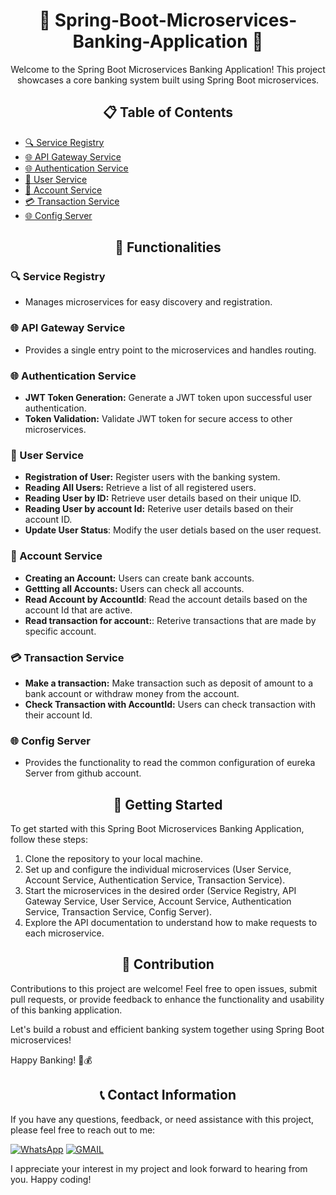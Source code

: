 <h1 align="center">🌟 Spring-Boot-Microservices-Banking-Application 🌟</h1>

<p align="center"> Welcome to the Spring Boot Microservices Banking Application! This project showcases a core banking system built using Spring Boot microservices.</p>


<h2 align="center"> 📋 Table of Contents</h2>

- [🔍 Service Registry](#-service-registry)
- [🌐 API Gateway Service](#-api-gateway-service)
- [🌐 Authentication Service](#-authentication-service)
- [👤 User Service](#-user-service)
- [💼 Account Service](#-account-service)
- [💳 Transaction Service](#-transaction-service)
- [🌐 Config Server](#-config-server)
  
<h2 align="center">🚀 Functionalities</h2>

### 🔍 Service Registry
- Manages microservices for easy discovery and registration.

### 🌐 API Gateway Service
- Provides a single entry point to the microservices and handles routing.

### 🌐 Authentication Service
- **JWT Token Generation:** Generate a JWT token upon successful user authentication.
- **Token Validation:** Validate JWT token for secure access to other microservices.

### 👤 User Service
- **Registration of User:** Register users with the banking system.
- **Reading All Users:** Retrieve a list of all registered users.
- **Reading User by ID:** Retrieve user details based on their unique ID.
- **Reading User by account Id:** Reterive user details based on their account ID.
- **Update User Status**: Modify the user detials based on the user request.

### 💼 Account Service
- **Creating an Account:** Users can create bank accounts.
- **Gettting all Accounts:** Users can check all accounts.
- **Read Account by AccountId**: Read the account details based on the account Id that are active.
- **Read transaction for account:**: Reterive transactions that are made by specific account.

### 💳 Transaction Service
- **Make a transaction:** Make transaction such as deposit of amount to a bank account or withdraw money from the account.
- **Check Transaction with AccountId:** Users can check transaction with their account Id.

### 🌐 Config Server
- Provides the functionality to read the common configuration of eureka Server from github account.

<h2 align="center">🚀 Getting Started</h2>
To get started with this Spring Boot Microservices Banking Application, follow these steps:

1. Clone the repository to your local machine.
2. Set up and configure the individual microservices (User Service, Account Service, Authentication Service, Transaction Service).
3. Start the microservices in the desired order (Service Registry, API Gateway Service, User Service, Account Service, Authentication Service, Transaction Service, Config Server).
4. Explore the API documentation to understand how to make requests to each microservice.

<h2 align="center">🤝 Contribution</h2>

Contributions to this project are welcome! Feel free to open issues, submit pull requests, or provide feedback to enhance the functionality and usability of this banking application.

Let's build a robust and efficient banking system together using Spring Boot microservices!

Happy Banking! 🏦💰


<h2 align="center">📞 Contact Information</h2>
If you have any questions, feedback, or need assistance with this project, please feel free to reach out to me:

[![WhatsApp](https://img.shields.io/badge/WhatsApp-25D366?style=for-the-badge&logo=whatsapp&logoColor=white)](https://wa.me/8126288733)
[![GMAIL](https://img.shields.io/badge/Gmail-D14836?style=for-the-badge&logo=gmail&logoColor=white)](mailto:manitkumar8979@gmail.com)

I appreciate your interest in my project and look forward to hearing from you. Happy coding!